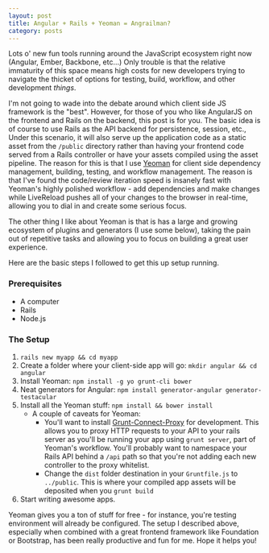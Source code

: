 ```yaml
---
layout: post
title: Angular + Rails + Yeoman = Angrailman?
category: posts
---
```


Lots o' new fun tools running around the JavaScript ecosystem right now (Angular, Ember, Backbone, etc...) Only trouble is that the relative immaturity of this space means high costs for new developers trying to navigate the thicket of options for testing, build, workflow, and other development *things*.

I'm not going to wade into the debate around which client side JS framework is the "best". However, for those of you who like AngularJS on the frontend and Rails on the backend, this post is for you. The basic idea is of course to use Rails as the API backend for persistence, session, etc., Under this scenario, it will also serve up the application code as a static asset from the `/public` directory rather than having your frontend code served from a Rails controller or have your assets compiled using the asset pipeline. The reason for this is that I use [Yeoman][yeoman] for client side dependency management, building, testing, and workflow management. The reason is that I've found the code/review iteration speed is insanely fast with Yeoman's highly polished workflow - add dependencies and make changes while LiveReload pushes all of your changes to the browser in real-time, allowing you to dial in and create some serious focus.

The other thing I like about Yeoman is that is has a large and growing ecosystem of plugins and generators (I use some below), taking the pain out of repetitive tasks and allowing you to focus on building a great user experience.

Here are the basic steps I followed to get this up setup running.

### Prerequisites
* A computer
* Rails
* Node.js
  
### The Setup
1. `rails new myapp && cd myapp`
2. Create a folder where your client-side app will go: `mkdir angular && cd angular`
3. Install Yeoman: `npm install -g yo grunt-cli bower `
4. Neat generators for Angular: `npm install generator-angular generator-testacular`
5. Install all the Yeoman stuff: `npm install && bower install`
    + A couple of caveats for Yeoman:
      + You'll want to install [Grunt-Connect-Proxy][prox] for development. This allows you to proxy HTTP requests to your API to your rails server as you'll be running your app using `grunt server`, part of Yeoman's workflow. You'll probably want to namespace your Rails API behind a `/api` path so that you're not adding each new controller to the proxy whitelist.
      + Change the `dist` folder destination in your `Gruntfile.js` to `../public`. This is where your compiled app assets will be deposited when you `grunt build`
6. Start writing awesome apps.

Yeoman gives you a ton of stuff for free - for instance, you're testing environment will already be configured. The setup I described above, especially when combined with a great frontend framework like Foundation or Bootstrap, has been really productive and fun for me. Hope it helps you!

[yeoman]: http://yeoman.io
[prox]: https://github.com/drewzboto/grunt-connect-proxy
